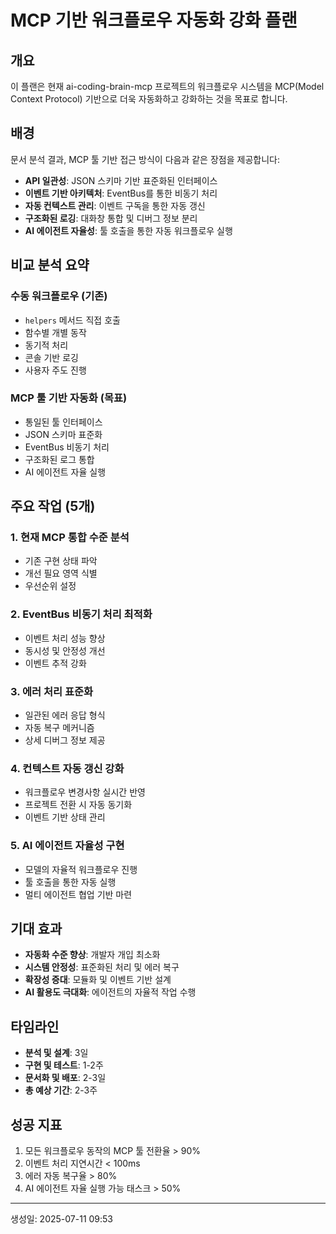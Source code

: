 # MCP 기반 워크플로우 자동화 강화 플랜

## 개요
이 플랜은 현재 ai-coding-brain-mcp 프로젝트의 워크플로우 시스템을 MCP(Model Context Protocol) 기반으로 더욱 자동화하고 강화하는 것을 목표로 합니다.

## 배경
문서 분석 결과, MCP 툴 기반 접근 방식이 다음과 같은 장점을 제공합니다:
- **API 일관성**: JSON 스키마 기반 표준화된 인터페이스
- **이벤트 기반 아키텍처**: EventBus를 통한 비동기 처리
- **자동 컨텍스트 관리**: 이벤트 구독을 통한 자동 갱신
- **구조화된 로깅**: 대화창 통합 및 디버그 정보 분리
- **AI 에이전트 자율성**: 툴 호출을 통한 자동 워크플로우 실행

## 비교 분석 요약

### 수동 워크플로우 (기존)
- `helpers` 메서드 직접 호출
- 함수별 개별 동작
- 동기적 처리
- 콘솔 기반 로깅
- 사용자 주도 진행

### MCP 툴 기반 자동화 (목표)
- 통일된 툴 인터페이스
- JSON 스키마 표준화
- EventBus 비동기 처리
- 구조화된 로그 통합
- AI 에이전트 자율 실행

## 주요 작업 (5개)

### 1. 현재 MCP 통합 수준 분석
- 기존 구현 상태 파악
- 개선 필요 영역 식별
- 우선순위 설정

### 2. EventBus 비동기 처리 최적화
- 이벤트 처리 성능 향상
- 동시성 및 안정성 개선
- 이벤트 추적 강화

### 3. 에러 처리 표준화
- 일관된 에러 응답 형식
- 자동 복구 메커니즘
- 상세 디버그 정보 제공

### 4. 컨텍스트 자동 갱신 강화
- 워크플로우 변경사항 실시간 반영
- 프로젝트 전환 시 자동 동기화
- 이벤트 기반 상태 관리

### 5. AI 에이전트 자율성 구현
- 모델의 자율적 워크플로우 진행
- 툴 호출을 통한 자동 실행
- 멀티 에이전트 협업 기반 마련

## 기대 효과
- **자동화 수준 향상**: 개발자 개입 최소화
- **시스템 안정성**: 표준화된 처리 및 에러 복구
- **확장성 증대**: 모듈화 및 이벤트 기반 설계
- **AI 활용도 극대화**: 에이전트의 자율적 작업 수행

## 타임라인
- **분석 및 설계**: 3일
- **구현 및 테스트**: 1-2주
- **문서화 및 배포**: 2-3일
- **총 예상 기간**: 2-3주

## 성공 지표
1. 모든 워크플로우 동작의 MCP 툴 전환율 > 90%
2. 이벤트 처리 지연시간 < 100ms
3. 에러 자동 복구율 > 80%
4. AI 에이전트 자율 실행 가능 태스크 > 50%

---
생성일: 2025-07-11 09:53